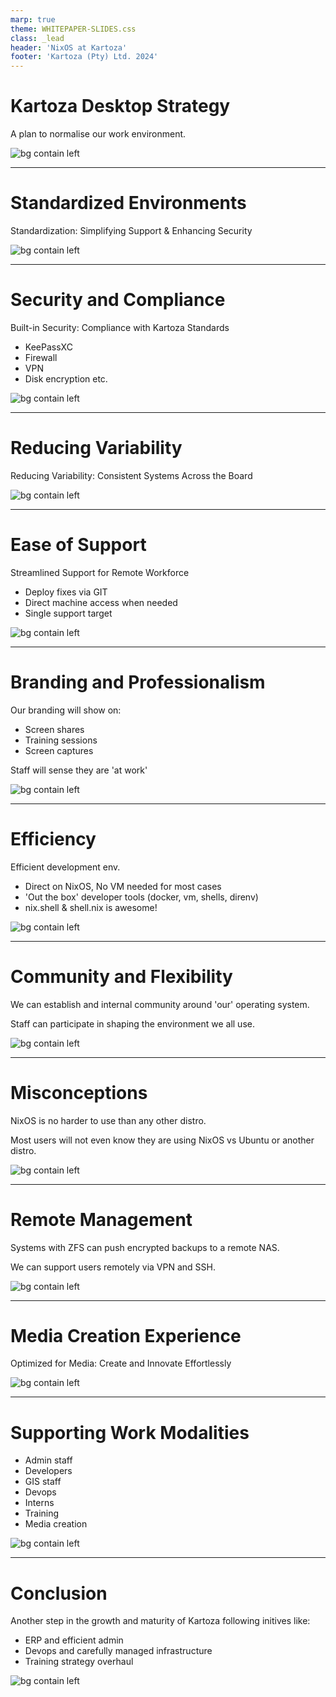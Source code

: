 ```yaml
---
marp: true
theme: WHITEPAPER-SLIDES.css
class: _lead
header: 'NixOS at Kartoza'
footer: 'Kartoza (Pty) Ltd. 2024'
---
```




# Kartoza Desktop Strategy

A plan to normalise our work environment.

![bg contain left](img/slide1.webp)


---

# Standardized Environments

Standardization: Simplifying Support & Enhancing Security

![bg contain left](img/slide2.webp)

---

# Security and Compliance

Built-in Security: Compliance with Kartoza Standards
* KeePassXC
* Firewall
* VPN
* Disk encryption etc.



![bg contain left](img/slide3.webp)

---

# Reducing Variability

Reducing Variability: Consistent Systems Across the Board


![bg contain left](img/slide4.webp)

---

# Ease of Support

Streamlined Support for Remote Workforce
* Deploy fixes via GIT
* Direct machine access when needed
* Single support target

![bg contain left](img/slide5.webp)


---

# Branding and Professionalism

Our branding will show on:
* Screen shares
* Training sessions
* Screen captures

Staff will sense they are 'at work'



![bg contain left](img/slide6.webp)

---

# Efficiency

Efficient development env.

* Direct on NixOS, No VM needed for most cases
* 'Out the box' developer tools (docker, vm, shells, direnv)
* nix.shell & shell.nix is awesome!


![bg contain left](img/slide7.webp)

---

# Community and Flexibility

We can establish and internal community around 'our' operating system.

Staff can participate in shaping the environment we all use.


![bg contain left](img/slide8.webp)

---

# Misconceptions

NixOS is no harder to use than any other distro.

Most users will not even know they are using NixOS vs Ubuntu or another distro.


![bg contain left](img/slide9.webp)

---

# Remote Management

Systems with ZFS can push encrypted backups to a remote NAS.

We can support users remotely via VPN and SSH.

![bg contain left](img/slide10.webp)

---

# Media Creation Experience

Optimized for Media: Create and Innovate Effortlessly


![bg contain left](img/slide11.webp)

---

# Supporting Work Modalities

* Admin staff
* Developers
* GIS staff 
* Devops
* Interns
* Training
* Media creation



![bg contain left](img/slide12.webp)

---

# Conclusion

Another step in the growth and maturity of Kartoza following initives like:
* ERP and efficient admin
* Devops and carefully managed infrastructure
* Training strategy overhaul


![bg contain left](img/slide13.webp)
